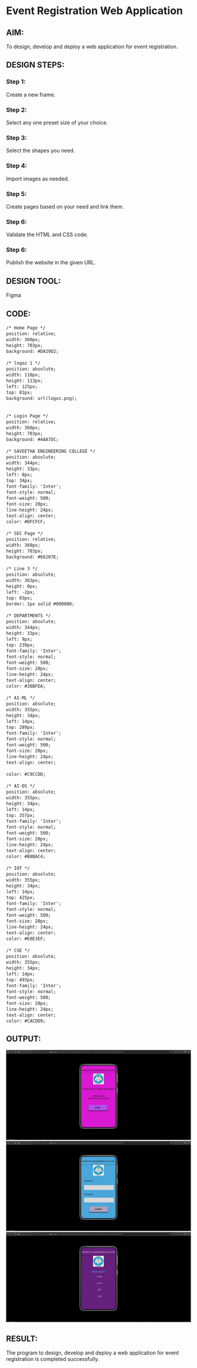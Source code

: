 # Event Registration Web Application

## AIM:
To design, develop and deploy a web application for event registration.

## DESIGN STEPS:

### Step 1:
Create a new frame.

### Step 2:
Select any one preset size of your choice.

### Step 3:
Select the shapes you need.

### Step 4:
Import images as needed.

### Step 5:
Create pages based on your need and link them.

### Step 6:

Validate the HTML and CSS code.

### Step 6:

Publish the website in the given URL.

## DESIGN TOOL:
Figma

## CODE:
```
/* Home Page */
position: relative;
width: 360px;
height: 703px;
background: #DA19D2;

/* logoz 1 */
position: absolute;
width: 110px;
height: 113px;
left: 125px;
top: 81px;
background: url(logoz.png);


/* Login Page */
position: relative;
width: 360px;
height: 703px;
background: #4AA7DC;

/* SAVEETHA ENGINEERING COLLEGE */
position: absolute;
width: 344px;
height: 33px;
left: 8px;
top: 34px;
font-family: 'Inter';
font-style: normal;
font-weight: 500;
font-size: 20px;
line-height: 24px;
text-align: center;
color: #DFCFCF;

/* SEC Page */
position: relative;
width: 360px;
height: 703px;
background: #66207E;

/* Line 3 */
position: absolute;
width: 363px;
height: 0px;
left: -2px;
top: 83px;
border: 1px solid #000000;

/* DEPARTMENTS */
position: absolute;
width: 344px;
height: 33px;
left: 9px;
top: 239px;
font-family: 'Inter';
font-style: normal;
font-weight: 500;
font-size: 20px;
line-height: 24px;
text-align: center;
color: #38BFEA;

/* AI-ML */
position: absolute;
width: 355px;
height: 34px;
left: 14px;
top: 289px;
font-family: 'Inter';
font-style: normal;
font-weight: 500;
font-size: 20px;
line-height: 24px;
text-align: center;

color: #C9CCDD;

/* AI-DS */
position: absolute;
width: 355px;
height: 34px;
left: 14px;
top: 357px;
font-family: 'Inter';
font-style: normal;
font-weight: 500;
font-size: 20px;
line-height: 24px;
text-align: center;
color: #B8BAC4;

/* IOT */
position: absolute;
width: 355px;
height: 34px;
left: 14px;
top: 425px;
font-family: 'Inter';
font-style: normal;
font-weight: 500;
font-size: 20px;
line-height: 24px;
text-align: center;
color: #E0E3EF;

/* CSE */
position: absolute;
width: 355px;
height: 34px;
left: 14px;
top: 493px;
font-family: 'Inter';
font-style: normal;
font-weight: 500;
font-size: 20px;
line-height: 24px;
text-align: center;
color: #CACDD9;
```

## OUTPUT:
![OUTPUT](./OUT1.png)
![OUTPUT](./OUT2.png)
![OUTPUT](./OUT3.png)


## RESULT:
The program to design, develop and deploy a web application for event registration is completed successfully.
